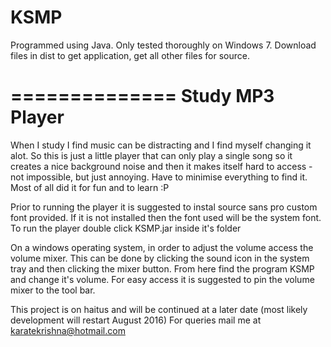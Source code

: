 # KSMP

Programmed using Java.
Only tested thoroughly on Windows 7.
Download files in dist to get application, get all other files for source.

==============
Study MP3 Player
==============

When I study I find music can be distracting and I find myself changing it alot. So this is just a little player that can only play a single song so it creates a nice background noise and then it makes itself hard to access - not impossible, but just annoying. Have to minimise everything to find it. Most of all did it for fun and to learn :P


Prior to running the player it is suggested to instal source sans pro custom font provided.
If it is not installed then the font used will be the system font.
To run the player double click KSMP.jar inside it's folder

On a windows operating system, in order to adjust the volume access the volume mixer.
This can be done by clicking the sound icon in the system tray and then clicking the mixer button.
From here find the program KSMP and change it's volume.
For easy access it is suggested to pin the volume mixer to the tool bar.

This project is on haitus and will be continued at a later date (most likely development will restart August 2016)
For queries mail me at karatekrishna@hotmail.com
